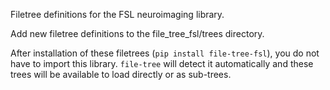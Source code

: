 Filetree definitions for the FSL neuroimaging library.

Add new filetree definitions to the file_tree_fsl/trees directory.

After installation of these filetrees (`pip install file-tree-fsl`), 
you do not have to import this library. `file-tree` will detect
it automatically and these trees will be available to load directly
or as sub-trees.